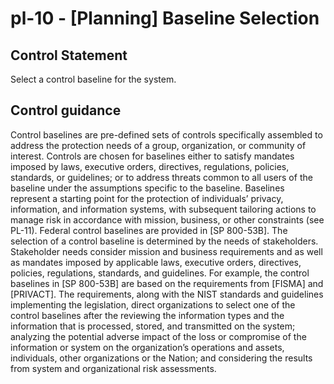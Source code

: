 # pl-10 - \[Planning\] Baseline Selection

## Control Statement

Select a control baseline for the system.

## Control guidance

Control baselines are pre-defined sets of controls specifically assembled to address the protection needs of a group, organization, or community of interest. Controls are chosen for baselines either to satisfy mandates imposed by laws, executive orders, directives, regulations, policies, standards, or guidelines; or to address threats common to all users of the baseline under the assumptions specific to the baseline. Baselines represent a starting point for the protection of individuals’ privacy, information, and information systems, with subsequent tailoring actions to manage risk in accordance with mission, business, or other constraints (see PL-11). Federal control baselines are provided in [SP 800-53B]. The selection of a control baseline is determined by the needs of stakeholders. Stakeholder needs consider mission and business requirements and as well as mandates imposed by applicable laws, executive orders, directives, policies, regulations, standards, and guidelines. For example, the control baselines in [SP 800-53B] are based on the requirements from [FISMA] and [PRIVACT]. The requirements, along with the NIST standards and guidelines implementing the legislation, direct organizations to select one of the control baselines after the reviewing the information types and the information that is processed, stored, and transmitted on the system; analyzing the potential adverse impact of the loss or compromise of the information or system on the organization’s operations and assets, individuals, other organizations or the Nation; and considering the results from system and organizational risk assessments.
